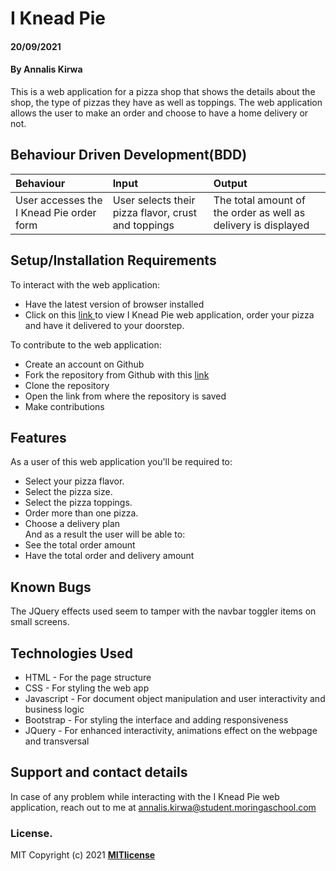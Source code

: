 # I Knead Pie  
#### 20/09/2021
#### By **Annalis Kirwa**
This is a web application for a pizza shop that shows the details about the shop, the type of pizzas they have as well as toppings. The web application allows the user to make an order and choose to have a home delivery or not.  
## Behaviour Driven Development(BDD)
|Behaviour| Input| Output|
|:--------|:-----|:------|
|User accesses the I Knead Pie order form | User selects their pizza flavor, crust and toppings  | The total amount of the order as well as delivery is displayed|
## Setup/Installation Requirements
To interact with the web application:  
* Have the latest version of browser installed  
* Click on this <a href = "https://annaliskirwa.github.io/_I_Knead_Pie/"> link </a> to view I Knead Pie web application, order your pizza and have it delivered to your doorstep.   
  
  
To contribute to the web application:
* Create an account on Github
* Fork the repository from Github with this <a href = "https://github.com/Annaliskirwa/_I_Knead_Pie" >link </a>
* Clone the repository
* Open the link from where the repository is saved  
* Make contributions  
## Features
As a user of this web application you'll be required to:
* Select your pizza flavor.
* Select the pizza size.  
* Select the pizza toppings.  
* Order more than one pizza.  
* Choose a delivery plan  
And as a result the user will be able to:
* See the total order amount
* Have the total order and delivery amount  
## Known Bugs
The JQuery effects used seem to tamper with the navbar toggler items on small screens.
## Technologies Used
* HTML - For the page structure
* CSS - For styling the web app
* Javascript - For document object manipulation and user interactivity and business logic
* Bootstrap - For styling the interface and adding responsiveness  
* JQuery - For enhanced interactivity, animations effect on the webpage and transversal
## Support and contact details
In case of any problem while interacting with the I Knead Pie web application, reach out to me at annalis.kirwa@student.moringaschool.com
### License.
MIT Copyright (c) 2021 **[MITlicense](LICENSE)**
